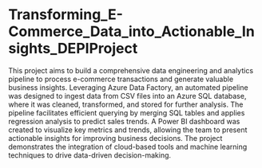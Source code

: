 # Transforming_E-Commerce_Data_into_Actionable_Insights_DEPIProject

This project aims to build a comprehensive data engineering and analytics pipeline to process e-commerce transactions and generate valuable business insights. Leveraging Azure Data Factory, an automated pipeline was designed to ingest data from CSV files into an Azure SQL database, where it was cleaned, transformed, and stored for further analysis. The pipeline facilitates efficient querying by merging SQL tables and applies regression analysis to predict sales trends. A Power BI dashboard was created to visualize key metrics and trends, allowing the team to present actionable insights for improving business decisions. The project demonstrates the integration of cloud-based tools and machine learning techniques to drive data-driven decision-making.
